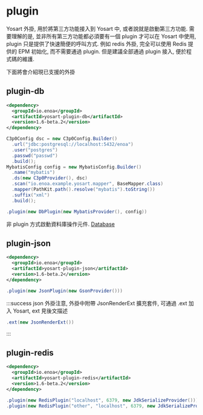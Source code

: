 

# plugin

Yosart 外掛, 用於將第三方功能接入到 Yosart 中, 或者說就是啟動第三方功能. 需要理解的是, 並非所有第三方功能都必須要有一個 plugin 才可以在 Yosart 中使用, plugin 只是提供了快速簡便的呼叫方式. 例如 redis 外掛, 完全可以使用 Redis 提供的 EPM 初始化, 而不需要通過 plugin. 但是建議全部通過 plugin 接入, 便於程式碼的維護.

下面將會介紹現已支援的外掛

## plugin-db

```xml
<dependency>
  <groupId>io.enoa</groupId>
  <artifactId>yosart-plugin-db</artifactId>
  <version>1.6-beta.2</version>
</dependency>
```

```java
C3p0Config dsc = new C3p0Config.Builder()
  .url("jdbc:postgresql://localhost:5432/enoa")
  .user("postgres")
  .passwd("passwd")
  .build();
MybatisConfig config = new MybatisConfig.Builder()
  .name("mybatis")
  .ds(new C3p0Provider(), dsc)
  .scan("io.enoa.example.yosart.mapper", BaseMapper.class)
  .mapper(PathKit.path().resolve("mybatis").toString())
  .suffix("xml")
  .build();

.plugin(new DbPlugin(new MybatisProvider(), config))
```

非 plugin 方式啟動資料庫操作元件. [Database](#Database)


## plugin-json

```xml
<dependency>
  <groupId>io.enoa</groupId>
  <artifactId>yosart-plugin-json</artifactId>
  <version>1.6-beta.2</version>
</dependency>
```

```java
.plugin(new JsonPlugin(new GsonProvider()))
```

:::success
json 外掛注意, 外掛中附帶 JsonRenderExt 擴充套件, 可通過 .ext 加入 Yosart, ext 見後文描述

```java
.ext(new JsonRenderExt())
```
:::

## plugin-redis

```xml
<dependency>
  <groupId>io.enoa</groupId>
  <artifactId>yosart-plugin-redis</artifactId>
  <version>1.6-beta.2</version>
</dependency>
```

```java
.plugin(new RedisPlugin("localhost", 6379, new JdkSerializeProvider()))
.plugin(new RedisPlugin("other", "localhost", 6379, new JdkSerializeProvider()))
```

